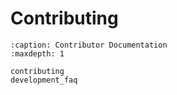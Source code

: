 # Contributing

```{toctree}
:caption: Contributor Documentation
:maxdepth: 1

contributing
development_faq
```
